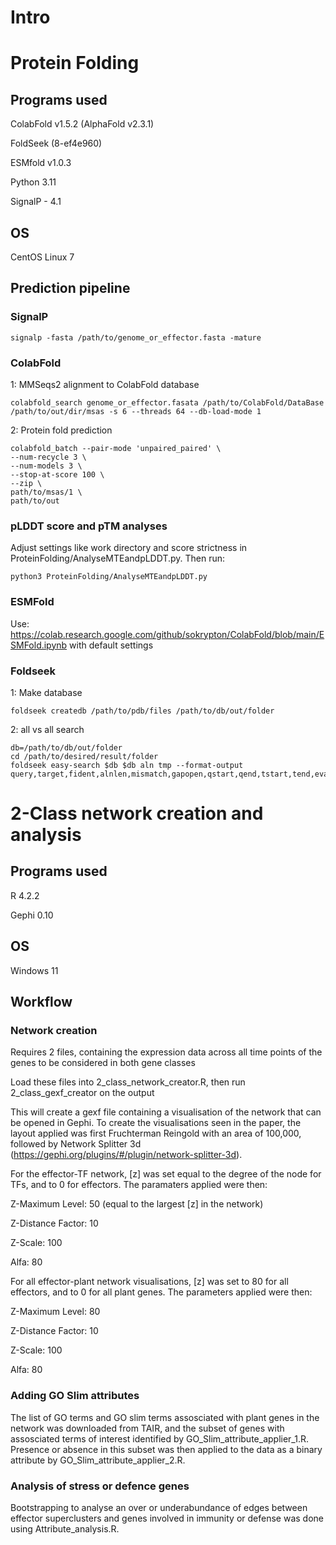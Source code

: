 # Intro






# Protein Folding

## Programs used
ColabFold v1.5.2 (AlphaFold v2.3.1)

FoldSeek (8-ef4e960)

ESMfold v1.0.3

Python 3.11

SignalP - 4.1

## OS
CentOS Linux 7

## Prediction pipeline
### SignalP
```
signalp -fasta /path/to/genome_or_effector.fasta -mature
```


### ColabFold
1: MMSeqs2 alignment to ColabFold database

```
colabfold_search genome_or_effector.fasata /path/to/ColabFold/DataBase /path/to/out/dir/msas -s 6 --threads 64 --db-load-mode 1
```


2: Protein fold prediction

```
colabfold_batch --pair-mode 'unpaired_paired' \
--num-recycle 3 \
--num-models 3 \
--stop-at-score 100 \
--zip \
path/to/msas/1 \
path/to/out
```

### pLDDT score and pTM analyses

Adjust settings like work directory and score strictness in ProteinFolding/AnalyseMTEandpLDDT.py. Then run:

```
python3 ProteinFolding/AnalyseMTEandpLDDT.py
```


### ESMFold
Use: https://colab.research.google.com/github/sokrypton/ColabFold/blob/main/ESMFold.ipynb with default settings

### Foldseek
1: Make database
```
foldseek createdb /path/to/pdb/files /path/to/db/out/folder
```

2: all vs all search 
```
db=/path/to/db/out/folder
cd /path/to/desired/result/folder
foldseek easy-search $db $db aln tmp --format-output query,target,fident,alnlen,mismatch,gapopen,qstart,qend,tstart,tend,evalue,bits,lddt,prob,pident,alntmscore,qtmscore,ttmscore,u
```
# 2-Class network creation and analysis

## Programs used
R 4.2.2

Gephi 0.10

## OS
Windows 11

## Workflow
### Network creation
Requires 2 files, containing the expression data across all time points of the genes to be considered in both gene classes

Load these files into 2_class_network_creator.R, then run 2_class_gexf_creator on the output

This will create a gexf file containing a visualisation of the network that can be opened in Gephi. To create the visualisations seen in the paper, the layout applied was first Fruchterman Reingold with an area of 100,000, followed by Network Splitter 3d (https://gephi.org/plugins/#/plugin/network-splitter-3d). 

For the effector-TF network, [z] was set equal to the degree of the node for TFs, and to 0 for effectors. 
The paramaters applied were then:

Z-Maximum Level: 50 (equal to the largest [z] in the network)

Z-Distance Factor: 10

Z-Scale: 100

Alfa: 80

For all effector-plant network visualisations, [z] was set to 80 for all effectors, and to 0 for all plant genes. 
The parameters applied were then:

Z-Maximum Level: 80

Z-Distance Factor: 10

Z-Scale: 100

Alfa: 80

### Adding GO Slim attributes
The list of GO terms and GO slim terms assosciated with plant genes in the network was downloaded from TAIR, and the subset of genes with assosciated terms of interest identified by GO_Slim_attribute_applier_1.R. Presence or absence in this subset was then applied to the data as a binary attribute by GO_Slim_attribute_applier_2.R. 

### Analysis of stress or defence genes
Bootstrapping to analyse an over or underabundance of edges between effector superclusters and genes involved in immunity or defense was done using Attribute_analysis.R. 




